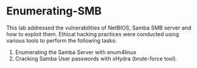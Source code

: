 # Enumerating-SMB
This lab addressed the vulnerabilities of NetBIOS, Samba SMB server and how to exploit them. Ethical hacking practices were conducted using various tools to perform the following tasks:              

1. Enumerating the Samba Server with enum4linux             
2. Cracking Samba User passwords with xHydra (brute-force tool).
